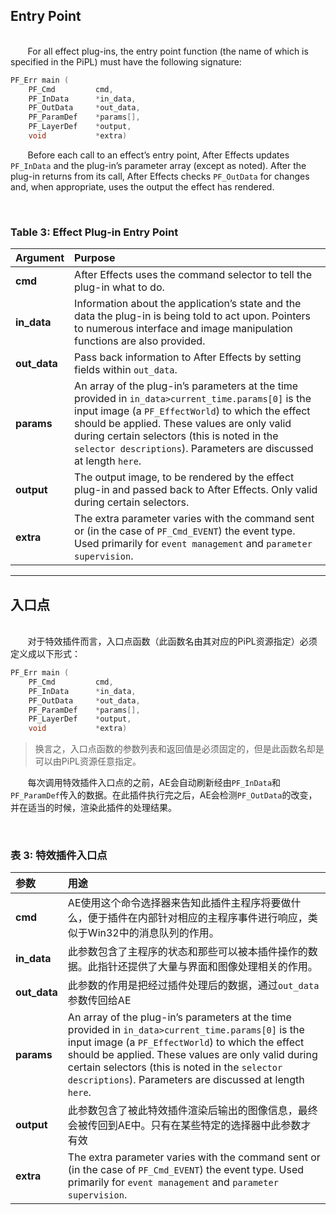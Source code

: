 ## Entry Point

<br>
&#160;&#160;&#160;&#160;&#160;&#160;
For all effect plug-ins, the entry point function (the name of which is specified in the PiPL) must have the following signature:

```c++
PF_Err main (
    PF_Cmd         cmd,
    PF_InData      *in_data,
    PF_OutData     *out_data,
    PF_ParamDef    *params[],
    PF_LayerDef    *output,
    void           *extra)
```

&#160;&#160;&#160;&#160;&#160;&#160;
Before each call to an effect’s entry point, After Effects updates `PF_InData` and the plug-in’s parameter array (except as noted). After the plug-in returns from its call, After Effects checks `PF_OutData` for changes and, when appropriate, uses the output the effect has rendered.

&#160;&#160;&#160;&#160;&#160;&#160;
### Table 3: Effect Plug-in Entry Point

| **Argument** | **Purpose** |
| :--- | :--- |
|**cmd**|After Effects uses the command selector to tell the plug-in what to do.|
|**in_data**|Information about the application’s state and the data the plug-in is being told to act upon. Pointers to numerous interface and image manipulation functions are also provided.|
|**out_data**|Pass back information to After Effects by setting fields within `out_data`.|
|**params**|An array of the plug-in’s parameters at the time provided in `in_data>current_time.params[0]` is the input image (a `PF_EffectWorld`) to which the effect should be applied. These values are only valid during certain selectors (this is noted in the `selector descriptions`). Parameters are discussed at length `here`.|
|**output**|The output image, to be rendered by the effect plug-in and passed back to After Effects. Only valid during certain selectors.|
|**extra**|The extra parameter varies with the command sent or (in the case of `PF_Cmd_EVENT`) the event type. Used primarily for `event management` and `parameter supervision`.|

***
## 入口点

<br>
&#160;&#160;&#160;&#160;&#160;&#160;
对于特效插件而言，入口点函数（此函数名由其对应的PiPL资源指定）必须定义成以下形式：

```c++
PF_Err main (
    PF_Cmd         cmd,
    PF_InData      *in_data,
    PF_OutData     *out_data,
    PF_ParamDef    *params[],
    PF_LayerDef    *output,
    void           *extra)
```

>换言之，入口点函数的参数列表和返回值是必须固定的，但是此函数名却是可以由PiPL资源任意指定。

&#160;&#160;&#160;&#160;&#160;&#160;
每次调用特效插件入口点的之前，AE会自动刷新经由`PF_InData`和`PF_ParamDef`传入的数据。在此插件执行完之后，AE会检测`PF_OutData`的改变，并在适当的时候，渲染此插件的处理结果。

&#160;&#160;&#160;&#160;&#160;&#160;
### 表 3: 特效插件入口点

| **参数** | **用途** |
| :--- | :--- |
|**cmd**|AE使用这个命令选择器来告知此插件主程序将要做什么，便于插件在内部针对相应的主程序事件进行响应，类似于Win32中的消息队列的作用。|
|**in_data**|此参数包含了主程序的状态和那些可以被本插件操作的数据。此指针还提供了大量与界面和图像处理相关的作用。|
|**out_data**|此参数的作用是把经过插件处理后的数据，通过`out_data`参数传回给AE|
|**params**|An array of the plug-in’s parameters at the time provided in `in_data>current_time.params[0]` is the input image (a `PF_EffectWorld`) to which the effect should be applied. These values are only valid during certain selectors (this is noted in the `selector descriptions`). Parameters are discussed at length `here`.|
|**output**|此参数包含了被此特效插件渲染后输出的图像信息，最终会被传回到AE中。只有在某些特定的选择器中此参数才有效|
|**extra**|The extra parameter varies with the command sent or (in the case of `PF_Cmd_EVENT`) the event type. Used primarily for `event management` and `parameter supervision`.|